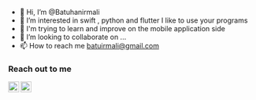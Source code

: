 - 👋 Hi, I’m @Batuhanirmali
- 👀 I’m interested in swift , python and flutter I like to use your programs
- 🌱 I'm trying to learn and improve on the mobile application side
- 💞️ I’m looking to collaborate on ...
- 📫 How to reach me batuirmali@gmail.com

### Reach out to me

[<img width="22" src="https://unpkg.com/simple-icons@v7/icons/[LinkedIn].svg" align= "left" />][LinkedIn]
[<img width="22" src="https://unpkg.com/simple-icons@v7/icons/[Gmail].svg" align= "left" />][Gmail]

[Gmail]: batuirmali@gmail.com
[LinkedIn]: https://www.linkedin.com/in/talha-batuhan-irmal%C4%B1-7a1a92205/




<!---
Batuhanirmali/Batuhanirmali is a ✨ special ✨ repository because its `README.md` (this file) appears on your GitHub profile.
You can click the Preview link to take a look at your changes.
--->
